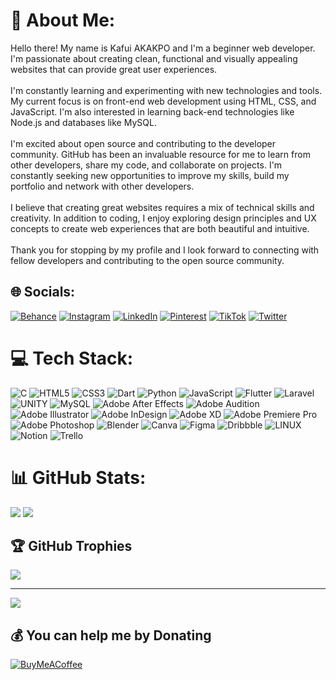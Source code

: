 # 💫 About Me:
Hello there! My name is Kafui AKAKPO and I'm a beginner web developer. I'm passionate about creating clean, functional and visually appealing websites that can provide great user experiences.<br><br>I'm constantly learning and experimenting with new technologies and tools. My current focus is on front-end web development using HTML, CSS, and JavaScript. I'm also interested in learning back-end technologies like Node.js and databases like MySQL.<br><br>I'm excited about open source and contributing to the developer community. GitHub has been an invaluable resource for me to learn from other developers, share my code, and collaborate on projects. I'm constantly seeking new opportunities to improve my skills, build my portfolio and network with other developers.<br><br>I believe that creating great websites requires a mix of technical skills and creativity. In addition to coding, I enjoy exploring design principles and UX concepts to create web experiences that are both beautiful and intuitive.<br><br>Thank you for stopping by my profile and I look forward to connecting with fellow developers and contributing to the open source community.


## 🌐 Socials:
[![Behance](https://img.shields.io/badge/Behance-1769ff?logo=behance&logoColor=white)](https://behance.net/kafuiakakpo1) [![Instagram](https://img.shields.io/badge/Instagram-%23E4405F.svg?logo=Instagram&logoColor=white)](https://instagram.com/not_a_disco_ball) [![LinkedIn](https://img.shields.io/badge/LinkedIn-%230077B5.svg?logo=linkedin&logoColor=white)](https://linkedin.com/in/kafuiakakpo) [![Pinterest](https://img.shields.io/badge/Pinterest-%23E60023.svg?logo=Pinterest&logoColor=white)](https://pinterest.com/akakpoariane) [![TikTok](https://img.shields.io/badge/TikTok-%23000000.svg?logo=TikTok&logoColor=white)](https://tiktok.com/@kafuiakp) [![Twitter](https://img.shields.io/badge/Twitter-%231DA1F2.svg?logo=Twitter&logoColor=white)](https://twitter.com/kaaka945) 

# 💻 Tech Stack:
![C](https://img.shields.io/badge/c-%2300599C.svg?style=for-the-badge&logo=c&logoColor=white) ![HTML5](https://img.shields.io/badge/html5-%23E34F26.svg?style=for-the-badge&logo=html5&logoColor=white) ![CSS3](https://img.shields.io/badge/css3-%231572B6.svg?style=for-the-badge&logo=css3&logoColor=white) ![Dart](https://img.shields.io/badge/dart-%230175C2.svg?style=for-the-badge&logo=dart&logoColor=white) ![Python](https://img.shields.io/badge/python-3670A0?style=for-the-badge&logo=python&logoColor=ffdd54) ![JavaScript](https://img.shields.io/badge/javascript-%23323330.svg?style=for-the-badge&logo=javascript&logoColor=%23F7DF1E) ![Flutter](https://img.shields.io/badge/Flutter-%2302569B.svg?style=for-the-badge&logo=Flutter&logoColor=white) ![Laravel](https://img.shields.io/badge/laravel-%23FF2D20.svg?style=for-the-badge&logo=laravel&logoColor=white) ![UNITY](https://img.shields.io/badge/Unity-%2320232a.svg?style=for-the-badge&logo=unity&logoColor=white) ![MySQL](https://img.shields.io/badge/mysql-%2300f.svg?style=for-the-badge&logo=mysql&logoColor=white) ![Adobe After Effects](https://img.shields.io/badge/Adobe%20After%20Effects-9999FF.svg?style=for-the-badge&logo=Adobe%20After%20Effects&logoColor=white) ![Adobe Audition](https://img.shields.io/badge/Adobe%20Audition-9999FF.svg?style=for-the-badge&logo=Adobe%20Audition&logoColor=white) ![Adobe Illustrator](https://img.shields.io/badge/adobeillustrator-%23FF9A00.svg?style=for-the-badge&logo=adobeillustrator&logoColor=white) ![Adobe InDesign](https://img.shields.io/badge/Adobe%20InDesign-49021F?style=for-the-badge&logo=adobeindesign&logoColor=white) ![Adobe XD](https://img.shields.io/badge/Adobe%20XD-470137?style=for-the-badge&logo=Adobe%20XD&logoColor=#FF61F6) ![Adobe Premiere Pro](https://img.shields.io/badge/Adobe%20Premiere%20Pro-9999FF.svg?style=for-the-badge&logo=Adobe%20Premiere%20Pro&logoColor=white) ![Adobe Photoshop](https://img.shields.io/badge/adobephotoshop-%2331A8FF.svg?style=for-the-badge&logo=adobephotoshop&logoColor=white) ![Blender](https://img.shields.io/badge/blender-%23F5792A.svg?style=for-the-badge&logo=blender&logoColor=white) ![Canva](https://img.shields.io/badge/Canva-%2300C4CC.svg?style=for-the-badge&logo=Canva&logoColor=white) 	![Figma](https://img.shields.io/badge/figma-%23F24E1E.svg?style=for-the-badge&logo=figma&logoColor=white) ![Dribbble](https://img.shields.io/badge/Dribbble-EA4C89?style=for-the-badge&logo=dribbble&logoColor=white) ![LINUX](https://img.shields.io/badge/Linux-FCC624?style=for-the-badge&logo=linux&logoColor=black) ![Notion](https://img.shields.io/badge/Notion-%23000000.svg?style=for-the-badge&logo=notion&logoColor=white) ![Trello](https://img.shields.io/badge/Trello-%23026AA7.svg?style=for-the-badge&logo=Trello&logoColor=white)
# 📊 GitHub Stats:
![](https://streak-stats.demolab.com/?user=graciari2000&theme=monokai)
![](https://github-readme-stats.vercel.app/api?username=graciari2000&theme=dark&hide_border=true&include_all_commits=true&count_private=true)<br/>


## 🏆 GitHub Trophies
![](https://github-profile-trophy.vercel.app/?username=graciari2000&theme=monokai&no-frame=false&no-bg=false&margin-w=4)

---
[![](https://visitcount.itsvg.in/api?id=graciari2000&icon=8&color=0)](https://visitcount.itsvg.in)

  ## 💰 You can help me by Donating
  [![BuyMeACoffee](https://img.shields.io/badge/Buy%20Me%20a%20Coffee-ffdd00?style=for-the-badge&logo=buy-me-a-coffee&logoColor=black)](https://buymeacoffee.com/kafuiakp) 

  
<!-- Proudly created with GPRM ( https://gprm.itsvg.in ) -->

<!---
graciari2000/graciari2000 is a ✨ special ✨ repository because its `README.md` (this file) appears on your GitHub profile.
You can click the Preview link to take a look at your changes.
--->
